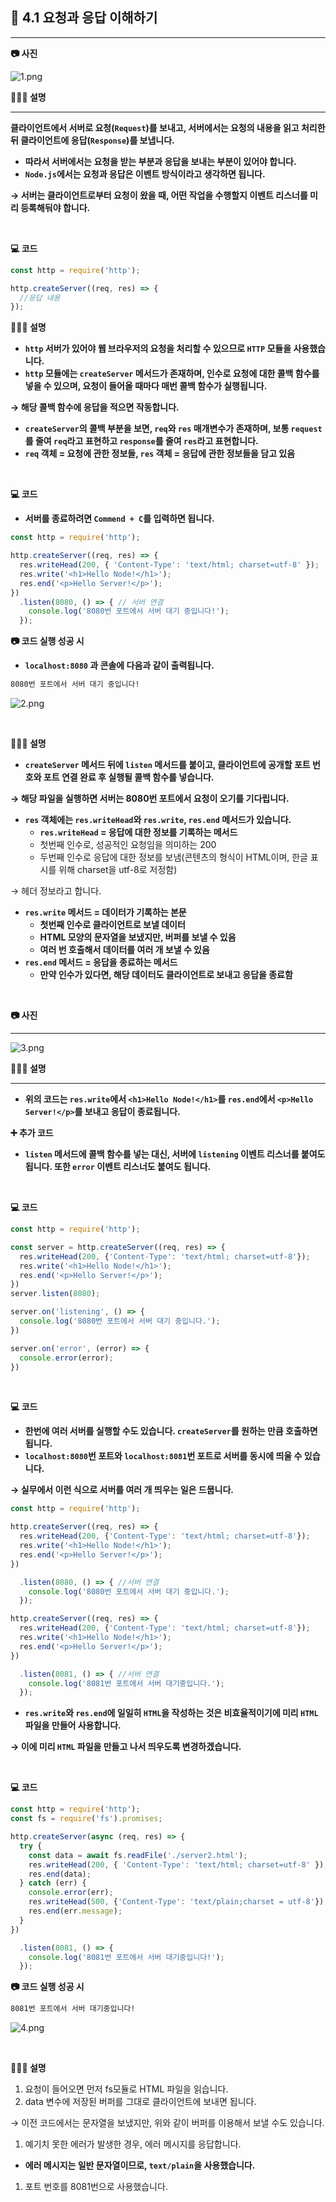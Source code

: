 ## 📖 4.1 요청과 응답 이해하기

---

**📷 사진**

![1.png](..%2Fimages%2F1.png)


**👨🏻‍🏫 설명**

---

**클라이언트에서 서버로 요청(`Request`)를 보내고, 서버에서는 요청의 내용을 읽고 처리한 뒤 클라이언트에 응답(`Response`)를 보냅니다.**

- **따라서 서버에서는 요청을 받는 부분과 응답을 보내는 부분이 있어야 합니다.**
- **`Node.js`에서는 요청과 응답은 이벤트 방식이라고 생각하면 됩니다.**

**→ 서버는 클라이언트로부터 요청이 왔을 때, 어떤 작업을 수행할지 이벤트 리스너를 미리 등록해둬야 합니다.**

<br/>

**💻 코드**

``` javascript
const http = require('http');

http.createServer((req, res) => {
  //응답 내용
});
```

**👨🏻‍🏫 설명**

- **`http` 서버가 있어야 웹 브라우저의 요청을 처리할 수 있으므로 `HTTP` 모듈을 사용했습니다.**
- **`http` 모듈에는 `createServer` 메서드가 존재하며, 인수로 요청에 대한 콜백 함수를 넣을 수 있으며, 요청이 들어올 때마다 매번 콜백 함수가 실행됩니다.**

**→ 해당 콜백 함수에 응답을 적으면 작동합니다.**

- **`createServer`의 콜백 부분을 보면, `req`와 `res` 매개변수가 존재하며, 보통 `request`를 줄여 `req`라고 표현하고 `response`를 줄여 `res`라고 표현합니다.**
- **`req` 객체 = 요청에 관한 정보들, `res` 객체 = 응답에 관한 정보들을 담고 있음**

<br/>

**💻 코드**

- **서버를 종료하려면 `Commend + C`를 입력하면 됩니다.**

``` javascript
const http = require('http');

http.createServer((req, res) => {
  res.writeHead(200, { 'Content-Type': 'text/html; charset=utf-8' });
  res.write('<h1>Hello Node!</h1>');
  res.end('<p>Hello Server!</p>');
})
  .listen(8080, () => { // 서버 연결
    console.log('8080번 포트에서 서버 대기 중입니다!');
  });

```

**📷 코드 실행 성공 시**

- **`localhost:8080` 과 콘솔에 다음과 같이 출력됩니다.**

```bash
8080번 포트에서 서버 대기 중입니다!
```

![2.png](..%2Fimages%2F2.png)

<br/>

**👨🏻‍🏫 설명**

- **`createServer` 메서드 뒤에 `listen` 메서드를 붙이고, 클라이언트에 공개할 포트 번호와 포트 연결 완료 후 실행될 콜백 함수를 넣습니다.**

**→ 해당 파일을 실행하면 서버는 8080번 포트에서 요청이 오기를 기다립니다.**

- **`res` 객체에는 `res.writeHead`와 `res.write`, `res.end` 메서드가 있습니다.**
    - **`res.writeHead` = 응답에 대한 정보를 기록하는 메서드**
    - 첫번째 인수로, 성공적인 요청임을 의미하는 200
    - 두번째 인수로 응답에 대한 정보를 보냄(콘텐츠의 형식이 HTML이며, 한글 표시를 위해 charset을 utf-8로 저정함)

→ 헤더 정보라고 합니다.

- **`res.write` 메서드 = 데이터가 기록하는 본문**
    - **첫번째 인수로 클라이언트로 보낼 데이터**
    - **HTML 모양의 문자열을 보냈지만, 버퍼를 보낼 수 있음**
    - **여러 번 호출해서 데이터를 여러 개 보낼 수 있음**
- **`res.end` 메서드 = 응답을 종료하는 메서드**
    - **만약 인수가 있다면, 해당 데이터도 클라이언트로 보내고 응답을 종료함**

<br/>

**📷 사진**

---

![3.png](..%2Fimages%2F3.png)

**👨🏻‍🏫 설명**

---

- **위의 코드는 `res.write`에서 `<h1>Hello Node!</h1>`를
  `res.end`에서 `<p>Hello Server!</p>`를 보내고 응답이 종료됩니다.**

**➕ 추가 코드**

- **`listen` 메서드에 콜백 함수를 넣는 대신, 서버에 `listening` 이벤트 리스너를 붙여도 됩니다. 또한 `error` 이벤트 리스너도 붙여도 됩니다.**

<br/>

**💻 코드**

``` javascript
const http = require('http');

const server = http.createServer((req, res) => {
  res.writeHead(200, {'Content-Type': 'text/html; charset=utf-8'});
  res.write('<h1>Hello Node!</h1>');
  res.end('<p>Hello Server!</p>');
})
server.listen(8080);

server.on('listening', () => {
  console.log('8080번 포트에서 서버 대기 중입니다.');
})

server.on('error', (error) => {
  console.error(error);
})
```

<br/>

**💻 코드**

- **한번에 여러 서버를 실행할 수도 있습니다. `createServer`를 원하는 만큼 호출하면 됩니다.**
- **`localhost:8080`번 포트와 `localhost:8081`번 포트로 서버를 동시에 띄울 수 있습니다.**

**→ 실무에서 이런 식으로 서버를 여러 개 띄우는 일은 드뭅니다.**

``` javascript
const http = require('http');

http.createServer((req, res) => {
  res.writeHead(200, {'Content-Type': 'text/html; charset=utf-8'});
  res.write('<h1>Hello Node!</h1>');
  res.end('<p>Hello Server!</p>');
})

  .listen(8080, () => { //서버 연결
    console.log('8080번 포트에서 서버 대기 중입니다.');
  });

http.createServer((req, res) => {
  res.writeHead(200, {'Content-Type': 'text/html; charset=utf-8'});
  res.write('<h1>Hello Node!</h1>');
  res.end('<p>Hello Server!</p>');
})

  .listen(8081, () => { //서버 연결
    console.log('8081번 포트에서 서버 대기중입니다.');
  });

```

- **`res.write`와 `res.end`에 일일히 `HTML`을 작성하는 것은 비효율적이기에 미리 `HTML`파일을 만들어 사용합니다.**

**→ 이에 미리 `HTML` 파일을 만들고 나서 띄우도록 변경하겠습니다.**

<br/>

**💻 코드**

``` javascript
const http = require('http');
const fs = require('fs').promises;

http.createServer(async (req, res) => {
  try {
    const data = await fs.readFile('./server2.html');
    res.writeHead(200, { 'Content-Type': 'text/html; charset=utf-8' });
    res.end(data);
  } catch (err) {
    console.error(err);
    res.writeHead(500, {'Content-Type': 'text/plain;charset = utf-8'});
    res.end(err.message);
  }
})

  .listen(8081, () => {
    console.log('8081번 포트에서 서버 대기중입니다!');
  });
```

**📷 코드 실행 성공 시**

```bash
8081번 포트에서 서버 대기중입니다!
```

![4.png](..%2Fimages%2F4.png)

<br/>

**👨🏻‍🏫 설명**

1. 요청이 들어오면 먼저 fs모듈로 HTML 파일을 읽습니다.
2. data 변수에 저장된 버퍼를 그대로 클라이언트에 보내면 됩니다.

→ 이전 코드에서는 문자열을 보냈지만, 위와 같이 버퍼를 이용해서 보낼 수도 있습니다.

1. 예기치 못한 에러가 발생한 경우, 에러 메시지를 응답합니다.
- **에러 메시지는 일반 문자열이므로, `text/plain`을 사용했습니다.**
1. 포트 번호를 8081번으로 사용했습니다.